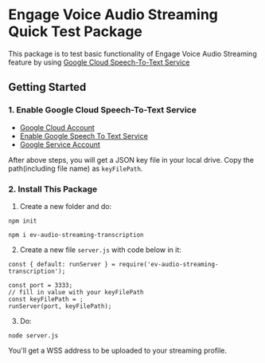 # Engage Voice Audio Streaming Quick Test Package

This package is to test basic functionality of Engage Voice Audio Streaming feature by using [Google Cloud Speech-To-Text Service](https://cloud.google.com/speech-to-text)

## Getting Started

### 1. Enable Google Cloud Speech-To-Text Service

- [Google Cloud Account](https://cloud.google.com/)
- [Enable Google Speech To Text Service](https://console.cloud.google.com/speech/overview)
- [Google Service Account](https://cloud.google.com/docs/authentication/getting-started)

After above steps, you will get a JSON key file in your local drive. Copy the path(including file name) as `keyFilePath`.

### 2. Install This Package

1. Create a new folder and do:

`npm init`

`npm i ev-audio-streaming-transcription`

2. Create a new file `server.js` with code below in it:

```
const { default: runServer } = require('ev-audio-streaming-transcription');

const port = 3333;
// fill in value with your keyFilePath
const keyFilePath = ;
runServer(port, keyFilePath);
```

3. Do:

`node server.js`

You'll get a WSS address to be uploaded to your streaming profile.